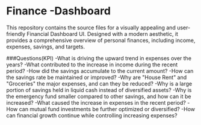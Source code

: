 # Finance -Dashboard
This repository contains the source files for a visually appealing and user-friendly Financial Dashboard UI. Designed with a modern aesthetic, it provides a comprehensive overview of personal finances, including income, expenses, savings, and targets.

###Questions(KPI)
-What is driving the upward trend in expenses over the years?
-What contributed to the increase in income during the recent period?
-How did the savings accumulate to the current amount?
-How can the savings rate be maintained or improved?
-Why are "House Rent" and "Groceries" the major expenses, and can they be reduced?
-Why is a large portion of savings held in liquid cash instead of diversified assets?
-Why is the emergency fund smaller compared to other savings, and how can it be increased?
-What caused the increase in expenses in the recent period?
-How can mutual fund investments be further optimized or diversified?
-How can financial growth continue while controlling increasing expenses?
